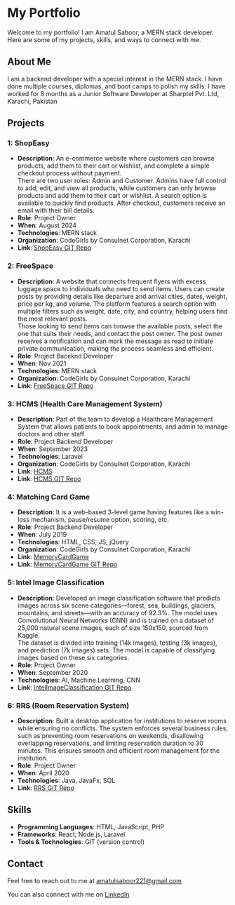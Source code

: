 # My Portfolio

Welcome to my portfolio! I am Amatul Saboor, a MERN stack developer. Here are some of my projects, skills, and ways to connect with me.

## About Me

I am a backend developer with a special interest in the MERN stack. I have done multiple courses, diplomas, and boot camps to polish my skills.
I have worked for 8 months as a Junior Software Developer at Sharptel Pvt. Ltd, Karachi, Pakistan

## Projects

### 1: ShopEasy
- **Description**:  An e-commerce website where customers can browse products, add them to their cart or wishlist, and complete a simple checkout process without payment.  
There are two user roles: Admin and Customer. Admins have full control to add, edit, and view all products, while customers can only browse products and add them to their cart or wishlist. A search option is available to quickly find products. After checkout, customers receive an email with their bill details.
- **Role**: Project Owner
- **When**: August 2024
- **Technologies**: MERN stack
- **Organization**: CodeGirls by Consulnet Corporation, Karachi
- **Link**: [ShopEasy GIT Repo](https://github.com/AmatulSaboor/shopeasy)

### 2: FreeSpace
- **Description**:  A website that connects frequent flyers with excess luggage space to individuals who need to send items. Users can create posts by providing details like departure and arrival cities, dates, weight, price per kg, and volume. The platform features a search option with multiple filters such as weight, date, city, and country, helping users find the most relevant posts.  
Those looking to send items can browse the available posts, select the one that suits their needs, and contact the post owner.
The post owner receives a notification and can mark the message as read to initiate private communication, making the process seamless and efficient.
- **Role**: Project Baceknd Developer
- **When**: Nov 2021
- **Technologies**: MERN stack
- **Organization**: CodeGirls by Consulnet Corporation, Karachi
- **Link**: [FreeSpace GIT Repo](https://github.com/AmatulSaboor/FreeSpace-app)
  
### 3: HCMS (Health Care Management System)
- **Description**:  Part of the team to develop a Healthcare Management System that allows patients to book appointments, and admin to manage doctors and other staff
- **Role**: Project Backend Developer
- **When**: September 2023
- **Technologies**: Laravel
- **Organization**: CodeGirls by Consulnet Corporation, Karachi
- **Link**: [HCMS](https://cnet-web.consulnet.net/Health-care/index.php/login)
- **Link**: [HCMS GIT Repo](https://github.com/AmatulSaboor/HealthCareManagementSystem.git)
  
### 4: Matching Card Game
- **Description**:  It is a web-based 3-level game having features like a win-loss mechanism, pause/resume option, scoring, etc.
- **Role**: Project Backend Developer
- **When**: July 2019
- **Technologies**: HTML, CSS, JS, jQuery
- **Organization**: CodeGirls by Consulnet Corporation, Karachi
- **Link**: [MemoryCardGame](https://amatulsaboor.github.io/MemoryCardApp/)
- **Link**: [MemoryCardGame GIT Repo](https://github.com/AmatulSaboor/MemoryCardApp.git)
  
### 5: Intel Image Classification
- **Description**:  Developed an image classification software that predicts images across six scene categories—forest, sea, buildings, glaciers, mountains, and streets—with an accuracy of 92.3%. The model uses Convolutional Neural Networks (CNN) and is trained on a dataset of 25,000 natural scene images, each of size 150x150, sourced from Kaggle.  
The dataset is divided into training (14k images), testing (3k images), and prediction (7k images) sets. The model is capable of classifying images based on these six categories.
- **Role**: Project Owner
- **When**: September 2020
- **Technologies**: AI, Machine Learning, CNN
- **Link**: [IntelImageClassification GIT Repo](https://github.com/AmatulSaboor/MSc_project)
  
### 6: RRS (Room Reservation System)
- **Description**:  Built a desktop application for institutions to reserve rooms while ensuring no conflicts. The system enforces several business rules, such as preventing room reservations on weekends, disallowing overlapping reservations, and limiting reservation duration to 30 minutes. This ensures smooth and efficient room management for the institution.
- **Role**: Project Owner
- **When**: April 2020
- **Technologies**: Java, JavaFx, SQL
- **Link**: [RRS GIT Repo](https://github.com/AmatulSaboor/UoBD_RRS_Student.git)
  
## Skills

- **Programming Languages**: HTML, JavaScript, PHP
- **Frameworks**: React, Node.js, Laravel
- **Tools & Technologies**: GIT (version control)

## Contact

Feel free to reach out to me at amatulsaboor221@gmail.com

You can also connect with me on [LinkedIn](https://www.linkedin.com/in/amatulsaboor221)
